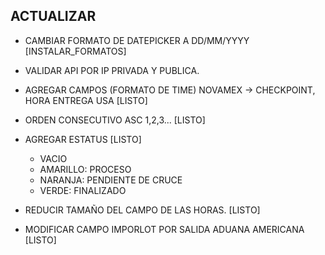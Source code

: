 ## ACTUALIZAR

- CAMBIAR FORMATO DE DATEPICKER A DD/MM/YYYY [INSTALAR_FORMATOS]
- VALIDAR API POR IP PRIVADA Y PUBLICA.

- AGREGAR CAMPOS (FORMATO DE TIME) NOVAMEX -> CHECKPOINT, HORA ENTREGA USA [LISTO]
- ORDEN CONSECUTIVO ASC 1,2,3... [LISTO]
- AGREGAR ESTATUS [LISTO]
    - VACIO
    - AMARILLO: PROCESO
    - NARANJA: PENDIENTE DE CRUCE
    - VERDE: FINALIZADO

- REDUCIR TAMAÑO DEL CAMPO DE LAS HORAS. [LISTO]
- MODIFICAR CAMPO IMPORLOT POR SALIDA ADUANA AMERICANA [LISTO]